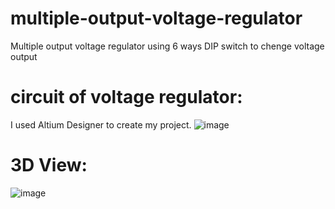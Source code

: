 # multiple-output-voltage-regulator
Multiple output voltage regulator using 6 ways DIP switch to chenge voltage output

# circuit of voltage regulator:
I used Altium Designer to create my project.
![image](https://user-images.githubusercontent.com/98824697/221682864-9be04c02-fd0b-4850-a99f-f2a630d0f2df.png)


# 3D View:
![image](https://user-images.githubusercontent.com/98824697/221900843-fc3ef89d-d7e4-41c8-9c5c-fbdb3eb9d5e1.png)


